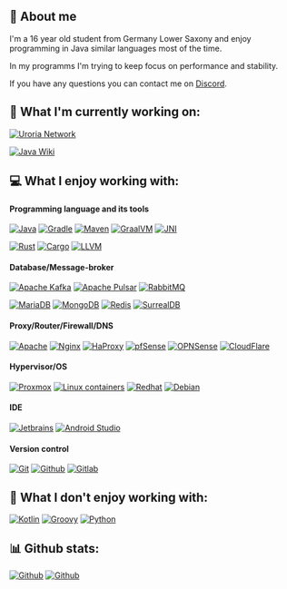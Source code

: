 ## 👋 About me

I'm a 16 year old student from Germany Lower Saxony and enjoy programming in Java similar languages most of the time.

In my programms I'm trying to keep focus on performance and stability.

If you have any questions you can contact me on [Discord](https://discordapp.com/users/652574214729236490).

## 🚀 What I'm currently working on:

[![Uroria Network](https://img.shields.io/badge/uroria%20network-%2360D1FF.svg?style=for-the-badge)](https://github.com/Uroria?view_as=public)

[![Java Wiki](https://img.shields.io/badge/Java%20Lexikon-%23F80000.svg?style=for-the-badge)](https://wiki.uroria.com/s/java)

## 💻 What I enjoy working with:

#### Programming language and its tools
[![Java](https://img.shields.io/badge/java-%23F80000.svg?style=for-the-badge)](https://www.java.com/)
[![Gradle](https://img.shields.io/badge/gradle-%2302303A.svg?style=for-the-badge&logo=gradle&logoColor=white)](https://gradle.org/)
[![Maven](https://img.shields.io/badge/maven-%23C71A36.svg?style=for-the-badge&logo=apachemaven&logoColor=white)](https://maven.apache.org/)
[![GraalVM](https://img.shields.io/badge/graalvm-%232e69ba.svg?style=for-the-badge)](https://www.graalvm.org/)
[![JNI](https://img.shields.io/badge/jni-%234B4B77.svg?style=for-the-badge)](https://de.wikipedia.org/wiki/Java_Native_Interface)

[![Rust](https://img.shields.io/badge/rust-%23000000.svg?style=for-the-badge&logo=rust&logoColor=white)](https://www.rust-lang.org/)
[![Cargo](https://img.shields.io/badge/cargo-%238A9296.svg?style=for-the-badge)](https://www.rust-lang.org/)
[![LLVM](https://img.shields.io/badge/llvm-%23262D3A.svg?style=for-the-badge&logo=llvm&logoColor=white)](https://llvm.org/)

#### Database/Message-broker
[![Apache Kafka](https://img.shields.io/badge/apache%20kafka-%23231F20.svg?style=for-the-badge&logo=apachekafka&logoColor=white)](https://kafka.apache.org/)
[![Apache Pulsar](https://img.shields.io/badge/apache%20pulsar-%23188FFF.svg?style=for-the-badge&logo=apachepulsar&logoColor=white)](https://pulsar.apache.org/)
[![RabbitMQ](https://img.shields.io/badge/RabbitMQ-%23FF6600.svg?style=for-the-badge&logo=rabbitmq&logoColor=white)](https://rabbitmq.com/)

[![MariaDB](https://img.shields.io/badge/mariadb-%23003545.svg?style=for-the-badge&logo=mariadb&logoColor=white)](https://mariadb.org/)
[![MongoDB](https://img.shields.io/badge/mongodb-%2347A248.svg?style=for-the-badge&logo=mongodb&logoColor=white)](https://www.mongodb.com/)
[![Redis](https://img.shields.io/badge/redis-%23DC382D.svg?style=for-the-badge&logo=redis&logoColor=white)](https://redis.io/)
[![SurrealDB](https://img.shields.io/badge/surrealdb-%23FF00A0.svg?style=for-the-badge&logo=surrealdb&logoColor=white)](https://surrealdb.com/)

#### Proxy/Router/Firewall/DNS
[![Apache](https://img.shields.io/badge/apache-%23D22128.svg?style=for-the-badge&logo=apache&logoColor=white)](https://apache.org/)
[![Nginx](https://img.shields.io/badge/nginx-%23009639.svg?style=for-the-badge&logo=nginx&logoColor=white)](https://www.nginx.com/)
[![HaProxy](https://img.shields.io/badge/haproxy-%232962FF.svg?style=for-the-badge)](https://www.haproxy.org/)
[![pfSense](https://img.shields.io/badge/pfsense-%23212121.svg?style=for-the-badge&logo=pfsense&logoColor=white)](https://www.pfsense.org/)
[![OPNSense](https://img.shields.io/badge/opnsense-%23D94F00.svg?style=for-the-badge&logo=opnsense&logoColor=white)](https://opnsense.org/)
[![CloudFlare](https://img.shields.io/badge/cloudflare-%23F38020.svg?style=for-the-badge&logo=cloudflare&logoColor=white)](https://www.cloudflare.com/)

#### Hypervisor/OS
[![Proxmox](https://img.shields.io/badge/proxmox-%23E57000.svg?style=for-the-badge&logo=proxmox&logoColor=white)](https://proxmox.com/)
[![Linux containers](https://img.shields.io/badge/lxc-%23333333.svg?style=for-the-badge&logo=linuxcontainers&logoColor=white)](https://linuxcontainers.org/)
[![Redhat](https://img.shields.io/badge/redhat-%23EE0000.svg?style=for-the-badge&logo=redhat&logoColor=white)](https://www.redhat.com/)
[![Debian](https://img.shields.io/badge/debian-%23A81D33.svg?style=for-the-badge&logo=debian&logoColor=white)](https://www.debian.org/)

#### IDE
[![Jetbrains](https://img.shields.io/badge/jetbrains-%23000000.svg?style=for-the-badge&logo=jetbrains&logoColor=white)](https://jetbrains.com)
[![Android Studio](https://img.shields.io/badge/android%20studio-%233DDC84.svg?style=for-the-badge&logo=androidstudio&logoColor=white)](https://developer.android.com/studio)

#### Version control
[![Git](https://img.shields.io/badge/git-%23F05032.svg?style=for-the-badge&logo=git&logoColor=white)](https://git-scm.com/)
[![Github](https://img.shields.io/badge/github-%23181717.svg?style=for-the-badge&logo=github&logoColor=white)](https://github.com/julian-siebert/)
[![Gitlab](https://img.shields.io/badge/gitlab-%23FC6D26.svg?style=for-the-badge&logo=gitlab&logoColor=white)](https://gitlab.com/)

## 🤮 What I don't enjoy working with:
[![Kotlin](https://img.shields.io/badge/kotlin-%237F52FF.svg?style=for-the-badge&logo=kotlin&logoColor=white)](https://kotlinlang.org/)
[![Groovy](https://img.shields.io/badge/groovy-%234298B8.svg?style=for-the-badge&logo=apachegroovy&logoColor=white)](https://groovy.apache.org/)
[![Python](https://img.shields.io/badge/python-%233776AB.svg?style=for-the-badge&logo=python&logoColor=white)](https://www.python.org/)

## 📊 Github stats:
[![Github](https://github-readme-stats.vercel.app/api/top-langs/?username=julian-siebert&show_icons=false&hide_border=true&count_private=true&include_all_commits=true&theme=dark#gh-dark-mode-only&layout=donut)](https://github.com/julian-siebert/)
[![Github](https://github-readme-stats.vercel.app/api?username=julian-siebert&show_icons=false&hide_border=true&count_private=true&include_all_commits=true&theme=dark#gh-dark-mode-only)](https://github.com/julian-siebert/)


